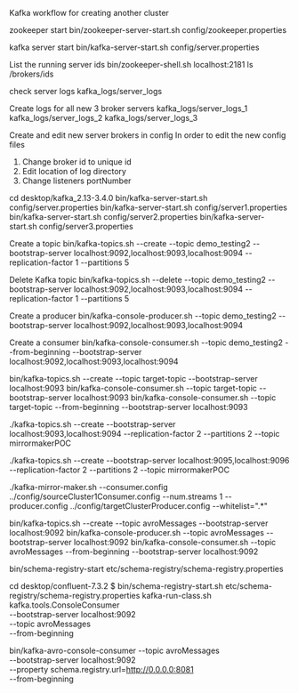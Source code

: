 Kafka workflow for creating another cluster


zookeeper start
bin/zookeeper-server-start.sh config/zookeeper.properties

kafka server start
bin/kafka-server-start.sh config/server.properties

List the running server ids
bin/zookeeper-shell.sh localhost:2181 ls /brokers/ids

check server logs
kafka_logs/server_logs

Create logs for all new 3 broker servers
kafka_logs/server_logs_1
kafka_logs/server_logs_2
kafka_logs/server_logs_3

Create and edit new server brokers in config
In order to edit the new config files 
1. Change broker id to unique id
2. Edit location of log directory
3. Change listeners portNumber

cd desktop/kafka_2.13-3.4.0
bin/kafka-server-start.sh config/server.properties
bin/kafka-server-start.sh config/server1.properties
bin/kafka-server-start.sh config/server2.properties
bin/kafka-server-start.sh config/server3.properties

Create a topic
bin/kafka-topics.sh --create --topic demo_testing2 --bootstrap-server localhost:9092,localhost:9093,localhost:9094 --replication-factor 1 --partitions 5

Delete Kafka topic
bin/kafka-topics.sh --delete --topic demo_testing2 --bootstrap-server localhost:9092,localhost:9093,localhost:9094 --replication-factor 1 --partitions 5

Create a producer
bin/kafka-console-producer.sh --topic demo_testing2 --bootstrap-server localhost:9092,localhost:9093,localhost:9094

Create a consumer
bin/kafka-console-consumer.sh --topic demo_testing2 --from-beginning --bootstrap-server localhost:9092,localhost:9093,localhost:9094

bin/kafka-topics.sh --create --topic target-topic --bootstrap-server localhost:9093
bin/kafka-console-consumer.sh --topic target-topic --bootstrap-server localhost:9093
bin/kafka-console-consumer.sh --topic target-topic --from-beginning --bootstrap-server localhost:9093

./kafka-topics.sh --create --bootstrap-server localhost:9093,localhost:9094 --replication-factor 2 --partitions 2 --topic mirrormakerPOC

./kafka-topics.sh --create --bootstrap-server localhost:9095,localhost:9096 --replication-factor 2 --partitions 2 --topic mirrormakerPOC

./kafka-mirror-maker.sh --consumer.config ../config/sourceCluster1Consumer.config --num.streams 1 --producer.config ../config/targetClusterProducer.config --whitelist=".*"

 
 
bin/kafka-topics.sh --create --topic avroMessages --bootstrap-server localhost:9092
bin/kafka-console-producer.sh --topic avroMessages --bootstrap-server localhost:9092
bin/kafka-console-consumer.sh --topic avroMessages --from-beginning --bootstrap-server localhost:9092


bin/schema-registry-start etc/schema-registry/schema-registry.properties


cd desktop/confluent-7.3.2
$ bin/schema-registry-start.sh etc/schema-registry/schema-registry.properties
kafka-run-class.sh kafka.tools.ConsoleConsumer \
--bootstrap-server localhost:9092 \
--topic avroMessages \
--from-beginning

bin/kafka-avro-console-consumer --topic avroMessages \
                              --bootstrap-server localhost:9092 \
                              --property schema.registry.url=http://0.0.0.0:8081 \
                              --from-beginning
